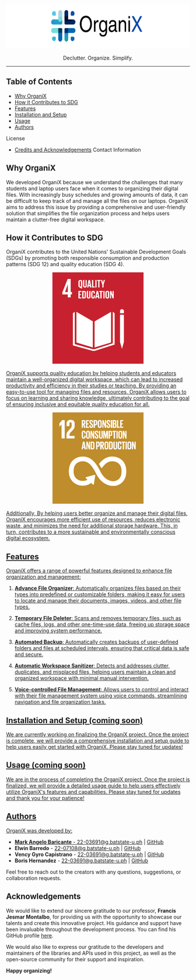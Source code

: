 <p align="center">
  <a href="https://github.com/Gteknolohiya/organix" target="_blank">
    <picture>
      <source media="(prefers-color-scheme: dark)" srcset="https://github.com/Gteknolohiya/organix/blob/main/logo.svg">
      <source media="(prefers-color-scheme: light)" srcset="https://github.com/Gteknolohiya/organix/blob/main/logo.svg">
      <img alt="OrganiX" src="https://github.com/Gteknolohiya/organix/blob/main/logo.svg" height="120" style="max-width: 100%;">
    </picture>
  </a>
</p>

<p align="center">
  Declutter. Organize. Simplify.
</p>

------

## Table of Contents
* [Why OrganiX](#why-organix)
* [How it Contributes to SDG](#how-it-contributes-to-sdg)
* [Features](#features)
* [Installation and Setup](#installation-and-setup)
* [Usage](#usage)
* [Authors](#authors)


License
* [Credits and Acknowledgements](#credits-and-acknowledgements)
Contact Information

## Why OrganiX
We developed OrganiX because we understand the challenges that many students and laptop users face when it comes to organizing their digital files. With increasingly busy schedules and growing amounts of data, it can be difficult to keep track of and manage all the files on our laptops. OrganiX aims to address this issue by providing a comprehensive and user-friendly solution that simplifies the file organization process and helps users maintain a clutter-free digital workspace.

## How it Contributes to SDG

OrganiX contributes to the United Nations' Sustainable Development Goals (SDGs) by promoting both responsible consumption and production patterns (SDG 12) and quality education (SDG 4).

<p align="center">
  <picture align="center">
    <a href="https://sdgs.un.org/goals/goal4" target="_blank">
    <img alt="SDG 4: Quality Education" src="https://github.com/Gteknolohiya/organix/blob/main/assets/E_SDG_Icons-04.jpg" width="250" height="250">
  </picture>
</p>

OrganiX supports quality education by helping students and educators maintain a well-organized digital workspace, which can lead to increased productivity and efficiency in their studies or teaching. By providing an easy-to-use tool for managing files and resources, OrganiX allows users to focus on learning and sharing knowledge, ultimately contributing to the goal of ensuring inclusive and equitable quality education for all.
<p align="center">
  <picture align="center">
    <a href="https://sdgs.un.org/goals/goal12" target="_blank">
    <img alt="SDG 12: Responsible Consumption and Production" src="https://github.com/Gteknolohiya/organix/blob/main/assets/E_SDG_Icons-12.jpg" width="250" height="250">
  </picture>
</p>
Additionally, By helping users better organize and manage their digital files, OrganiX encourages more efficient use of resources, reduces electronic waste, and minimizes the need for additional storage hardware. This, in turn, contributes to a more sustainable and environmentally conscious digital ecosystem.

## Features
OrganiX offers a range of powerful features designed to enhance file organization and management:

1. __Advance File Organizer__: Automatically organizes files based on their types into predefined or customizable folders, making it easy for users to locate and manage their documents, images, videos, and other file types.

2. __Temporary File Deleter__: Scans and removes temporary files, such as cache files, logs, and other one-time-use data, freeing up storage space and improving system performance.

3. __Automated Backup__: Automatically creates backups of user-defined folders and files at scheduled intervals, ensuring that critical data is safe and secure.

4. __Automatic Workspace Sanitizer__: Detects and addresses clutter, duplicates, and misplaced files, helping users maintain a clean and organized workspace with minimal manual intervention.

5. __Voice-controlled File Management__: Allows users to control and interact with their file management system using voice commands, streamlining navigation and file organization tasks.
  
## Installation and Setup (coming soon)
We are currently working on finalizing the OrganiX project. Once the project is complete, we will provide a comprehensive installation and setup guide to help users easily get started with OrganiX. Please stay tuned for updates!

## Usage (coming soon)  
We are in the process of completing the OrganiX project. Once the project is finalized, we will provide a detailed usage guide to help users effectively utilize OrganiX's features and capabilities. Please stay tuned for updates and thank you for your patience!
  
## Authors

OrganiX was developed by:

- **Mark Angelo Baricante** - [22-03691@g.batstate-u.ph](mailto:22-03691@g.batstate-u.edu.ph) | [GitHub](https://github.com/gteknolohiya)
- **Elwin Barredo** - [22-07108@g.batstate-u.ph](mailto:22-07108@g.batstate-u.edu.ph) | [GitHub](https://github.com/elwinthedevisor)
- **Vency Gyro Capistrano** - [22-03691@g.batstate-u.ph](mailto:22-03691@g.batstate-u.edu.ph) | [GitHub](https://github.com/gyrogarithm)
- **Boris Hernandez** - [22-03691@g.batstate-u.ph](mailto:22-03691@g.batstate-u.edu.ph) | [GitHub](https://github.com/borisher)
  
Feel free to reach out to the creators with any questions, suggestions, or collaboration requests.
  
## Acknowledgements

We would like to extend our sincere gratitude to our professor, **Francis Jesmar Montalbo**, for providing us with the opportunity to showcase our talents and create this innovative project. His guidance and support have been invaluable throughout the development process. You can find his GitHub profile [here](https://github.com/francismontalbo).

We would also like to express our gratitude to the developers and maintainers of the libraries and APIs used in this project, as well as the open-source community for their support and inspiration. 
  
__Happy organizing!__  
  
  
  
